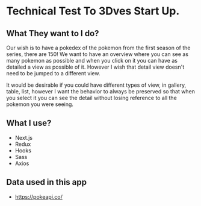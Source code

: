 # Technical Test To 3Dves Start Up.

## What They want to I do?
Our wish is to have a pokedex of the pokemon from the first season of the series, there are 150! We want to have an overview where you can see as many pokemon as possible and when you click on it you can have as detailed a view as possible of it. However I wish that detail view doesn't need to be jumped to a different view.

It would be desirable if you could have different types of view, in gallery, table, list, however I want the behavior to always be preserved so that when you select it you can see the detail without losing reference to all the pokemon you were seeing.


## What I use?
- Next.js 
- Redux
- Hooks
- Sass
- Axios

## Data used in this app
- https://pokeapi.co/
